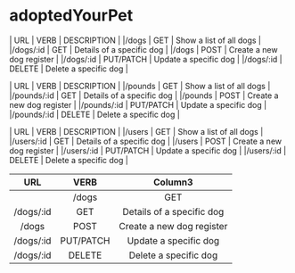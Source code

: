# adoptedYourPet


| URL       | VERB      | DESCRIPTION |
|/dogs      | GET       |  Show a list of all dogs |
|/dogs/:id  | GET       | Details of a specific dog |
|/dogs      | POST      | Create a new dog register |
|/dogs/:id  | PUT/PATCH | Update a specific dog |
|/dogs/:id  | DELETE    | Delete a specific dog |



| URL         | VERB      | DESCRIPTION |
|/pounds      | GET       |  Show a list of all dogs |
|/pounds/:id  | GET       | Details of a specific dog |
|/pounds      | POST      | Create a new dog register |
|/pounds/:id  | PUT/PATCH | Update a specific dog |
|/pounds/:id  | DELETE    | Delete a specific dog |



| URL        | VERB      | DESCRIPTION |
|/users      | GET       |  Show a list of all dogs |
|/users/:id  | GET       | Details of a specific dog |
|/users      | POST      | Create a new dog register |
|/users/:id  | PUT/PATCH | Update a specific dog |
|/users/:id  | DELETE    | Delete a specific dog |


| URL     |            VERB           | Column3              
|:-------:|:--------------------------:|:--------------------:
||/dogs   | GET             |  Show a list of all dogs |
|/dogs/:id| GET             | Details of a specific dog |
|/dogs    | POST            | Create a new dog register |
|/dogs/:id| PUT/PATCH       | Update a specific dog |
|/dogs/:id| DELETE          | Delete a specific dog |